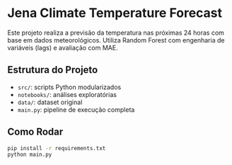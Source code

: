 # Jena Climate Temperature Forecast

Este projeto realiza a previsão da temperatura nas próximas 24 horas com base em dados meteorológicos. Utiliza Random Forest com engenharia de variáveis (lags) e avaliação com MAE.

## Estrutura do Projeto
- `src/`: scripts Python modularizados
- `notebooks/`: análises exploratórias
- `data/`: dataset original
- `main.py`: pipeline de execução completa

## Como Rodar
```bash
pip install -r requirements.txt
python main.py
